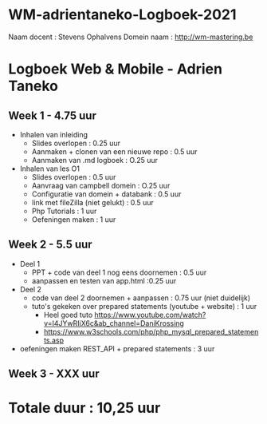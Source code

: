 # WM-adrientaneko-Logboek-2021
Naam docent : Stevens Ophalvens
Domein naam : http://wm-mastering.be

# Logboek Web & Mobile - Adrien Taneko


## Week 1 - 4.75 uur

* Inhalen van inleiding
    * Slides overlopen : 0.25 uur
    * Aanmaken + clonen van een nieuwe repo : 0.5 uur
    * Aanmaken van .md logboek : O.25 uur
* Inhalen van les O1
    * Slides overlopen : 0.5 uur
    * Aanvraag van campbell domein : O.25 uur
    * Configuratie van domein + databank : 0.5 uur
    * link met fileZilla (niet gelukt) : 0.5 uur
    * Php Tutorials : 1 uur
    * Oefeningen maken : 1 uur

## Week 2 - 5.5 uur
* Deel 1
    * PPT + code van deel 1 nog eens doornemen : 0.5 uur
    * aanpassen en testen van app.html :0.25 uur
* Deel 2
    * code van deel 2 doornemen + aanpassen : 0.75 uur (niet duidelijk)
    * tuto's gekeken over prepared statements (youtube + website) : 1 uur
        * Heel goed tuto https://www.youtube.com/watch?v=I4JYwRIjX6c&ab_channel=DaniKrossing 
        * https://www.w3schools.com/php/php_mysql_prepared_statements.asp
* oefeningen maken REST_API + prepared statements : 3 uur

## Week 3 - XXX uur

# Totale duur : 10,25 uur
